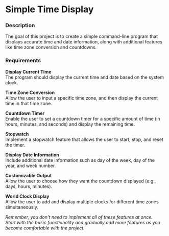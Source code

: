 # Simple Time Display

### Description
The goal of this project is to create a simple command-line program that displays accurate time and date information,
along with additional features like time zone conversion and countdowns.

### Requirements

**Display Current Time**   
The program should display the current time and date based on the system clock.

**Time Zone Conversion**  
Allow the user to input a specific time zone, and then display the current time in that time zone.

**Countdown Timer**   
Enable the user to set a countdown timer for a specific amount of time (in hours, minutes, and seconds) 
and display the remaining time.

**Stopwatch**  
Implement a stopwatch feature that allows the user to start, stop, and reset the timer.

**Display Date Information**   
Include additional date information such as day of the week, day of the year, and week number.

**Customizable Output**    
Allow the user to choose how they want the countdown displayed (e.g., days, hours, minutes).

**World Clock Display**   
Allow the user to add and display multiple clocks for different time zones simultaneously.


_Remember, you don't need to implement all of these features at once.   
Start with the basic functionality and gradually add more features as you become comfortable with the project._ 
